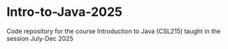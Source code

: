 # Intro-to-Java-2025
Code repository for the course Introduction to Java (CSL215) taught in the session July-Dec 2025
